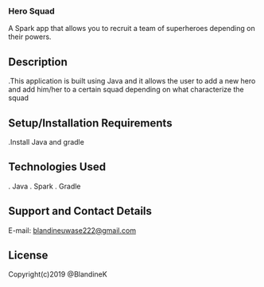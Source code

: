 ### Hero Squad
A Spark app that allows you to recruit a team of superheroes depending on their powers.

## Description
 .This application is built using Java and it allows the user to add a new hero and add him/her to a certain squad depending on what characterize the squad

## Setup/Installation Requirements
  
  .Install Java and gradle
 
 ## Technologies Used
  
  . Java
  . Spark
  . Gradle
 
 ## Support and Contact Details
   
   E-mail: blandineuwase222@gmail.com
 
 ## License
   
   Copyright(c)2019 @BlandineK
